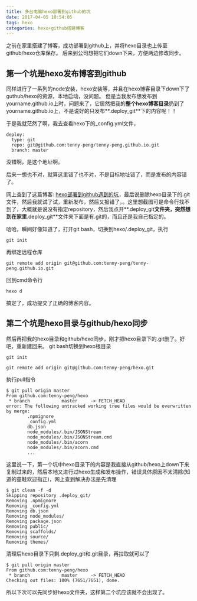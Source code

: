 ```yaml
---
title: 多台电脑hexo部署到github的坑
date: 2017-04-05 10:54:05
tags: hexo
categories: hexo+github搭建博客
---
```


之前在家里搭建了博客，成功部署到github上，并将hexo目录也上传至github/hexo仓库保存。
后来到公司想把它们down下来，方便两边修改同步。

## 第一个坑是hexo发布博客到github

同样进行了一系列的node安装，hexo安装等，并且在hexo博客目录下down下了guthub/hexo的资源，本地启动，没问题。
但是当我发布想发布到yourname.github.io上时，问题来了，它居然把我的**整个hexo博客目录**扔到了yourname.github.io上，不是说好的只发布**.deploy_git**下的内容呢！！

于是我就茫然了啊，我去查看hexo下的_config.yml文件，
```
deploy:
  type: git
  repo: git@github.com:tenny-peng/tenny-peng.github.io.git
  branch: master
```
没错啊，是这个地址啊。

后来一想也不对，就算这里错了也不对，不是目标地址错了，而是发布的内容错了。

网上查到了这篇博客: [hexo部署到github遇到的坑](http://www.jianshu.com/p/67c57c70f275)，最后说删除hexo目录下的.git文件，然后我就试了试，重新发布，然后又报错了。。这里想截图可是命令行找不到了，大概就是说没有指定repository，然后我点开**.deploy_git**文件夹，突然想到在家里**.deploy_git**文件夹下面是有.git的，而且还是我自己指定的。

哈哈，瞬间好像知道了，打开git bash，切换到hexo/.deploy_git，执行
```
git init
```
再绑定远程仓库
```
git remote add origin git@github.com:tenny-peng/tenny-peng.github.io.git
```
回到cmd命令行
```
hexo d
```
搞定了，成功提交了正确的博客内容。

## 第二个坑是hexo目录与github/hexo同步

然后再把我的hexo目录和github/hexo同步，刚才把hexo目录下的.git删了。好吧，重新建回来。
git bash切换到hexo根目录
```
git init

git remote add origin git@github.com:tenny-peng/hexo.git
```
执行pull指令
```
$ git pull origin master
From github.com:tenny-peng/hexo
 * branch            master     -> FETCH_HEAD
error: The following untracked working tree files would be overwritten by merge:
        .npmignore
        _config.yml
        db.json
        node_modules/.bin/JSONStream
        node_modules/.bin/JSONStream.cmd
        node_modules/.bin/acorn
        node_modules/.bin/acorn.cmd
        ...
```
这里说一下，第一个坑中hexo目录下的内容是我直接从github/hexo上down下来复制过来的，然后本地又进行过hexo生成和发布操作，错误具体原因不太清除(知道的童鞋欢迎指正)，网上查到解决办法是先清理
```
$ git clean -f -d
Skipping repository .deploy_git/
Removing .npmignore
Removing _config.yml
Removing db.json
Removing node_modules/
Removing package.json
Removing public/
Removing scaffolds/
Removing source/
Removing themes/
```
清理后hexo目录下只剩.deploy_git和.git目录，再拉取就可以了
```
$ git pull origin master
From github.com:tenny-peng/hexo
 * branch            master     -> FETCH_HEAD
Checking out files: 100% (7651/7651), done.
```
所以下次可以先同步好hexo文件夹，这样第二个坑应该就不会出现了。
